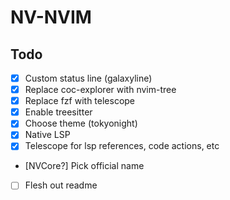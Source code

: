 # NV-NVIM

## Todo

- [x] Custom status line (galaxyline)
- [x] Replace coc-explorer with nvim-tree
- [x] Replace fzf with telescope
- [x] Enable treesitter
- [x] Choose theme (tokyonight)
- [x] Native LSP
- [x] Telescope for lsp references, code actions, etc
- [NVCore?] Pick official name
- [ ] Flesh out readme
